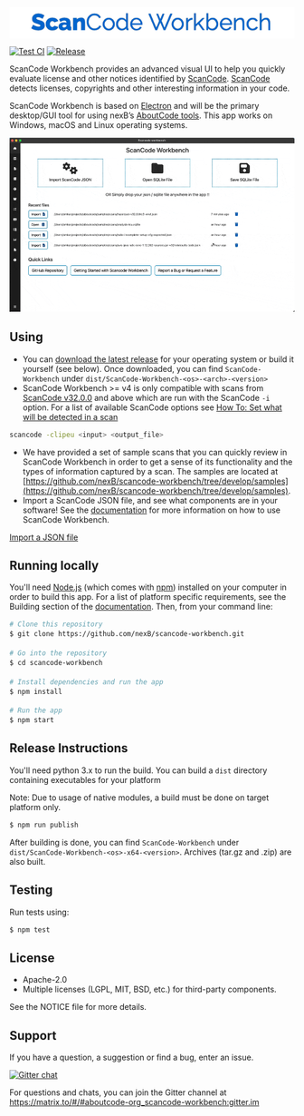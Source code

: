 <p align="center"><img src="src/assets/images/scancode-workbench-logo.png" align="center" alt="ScanCode Workbench">
</p>

[![Test CI](https://github.com/nexB/scancode-workbench/actions/workflows/Test.yml/badge.svg)](https://github.com/nexB/scancode-workbench/actions/workflows/Test.yml)
[![Release](https://github.com/nexB/scancode-workbench/actions/workflows/Release.yml/badge.svg)](https://github.com/nexB/scancode-workbench/actions/workflows/Release.yml)

ScanCode Workbench provides an advanced visual UI to help you quickly evaluate
license and other notices identified by
[ScanCode](https://github.com/nexB/scancode-toolkit/).
[ScanCode](https://github.com/nexB/scancode-toolkit/) detects licenses, copyrights
and other interesting information in your code.

ScanCode Workbench is based on
[Electron](https://www.electronjs.org/) and will be the primary desktop/GUI tool
for using nexB’s [AboutCode tools](https://github.com/nexB/aboutcode). This app
works on Windows, macOS and Linux operating systems.

![ScanCode Workbench](/src/assets/images/workbench_intro.gif)

## Using

- You can [download the latest release](https://github.com/nexB/scancode-workbench/releases)
  for your operating system or build it yourself (see below). Once downloaded, you
  can find `ScanCode-Workbench` under `dist/ScanCode-Workbench-<os>-<arch>-<version>`
- ScanCode Workbench >= v4 is only compatible with scans from
  [ScanCode v32.0.0](https://github.com/nexB/scancode-toolkit/releases) and
  above which are run with the ScanCode `-i` option. For a list of available ScanCode
  options see [How To: Set what will be detected in a scan](https://scancode-toolkit.readthedocs.io/en/latest/tutorials/how_to_set_what_will_be_detected_in_a_scan.html)

```bash
scancode -clipeu <input> <output_file>
```

- We have provided a set of sample scans that you can quickly review in
  ScanCode Workbench in order to get a sense of its functionality and the types of
  information captured by a scan. The samples are located at
  [https://github.com/nexB/scancode-workbench/tree/develop/samples](https://github.com/nexB/scancode-workbench/tree/develop/samples).
- Import a ScanCode JSON file, and see what components are in your software! See
  the [documentation](https://scancode-workbench.readthedocs.io) for more
  information on how to use ScanCode Workbench.

[Import a JSON file](https://scancode-workbench.readthedocs.io/en/latest/how-to-guides/load-your-data/import-json.html)

## Running locally

You'll need [Node.js](https://nodejs.org) (which comes with [npm](http://npmjs.com))
installed on your computer in order to build this app. For a list of platform
specific requirements, see the Building section of the [documentation](https://scancode-workbench.readthedocs.io/en/latest/contribute/building.html).
Then, from your command line:

```bash
# Clone this repository
$ git clone https://github.com/nexB/scancode-workbench.git

# Go into the repository
$ cd scancode-workbench

# Install dependencies and run the app
$ npm install

# Run the app
$ npm start
```

## Release Instructions

You'll need python 3.x to run the build. You can build a `dist` directory containing executables for your platform

Note: Due to usage of native modules, a build must be done on target platform only.

```bash
$ npm run publish
```

After building is done, you can find `ScanCode-Workbench` under
`dist/ScanCode-Workbench-<os>-x64-<version>`. Archives (tar.gz and .zip) are
also built.

## Testing

Run tests using:

```bash
$ npm test
```

## License

- Apache-2.0
- Multiple licenses (LGPL, MIT, BSD, etc.) for third-party components.

See the NOTICE file for more details.

## Support

If you have a question, a suggestion or find a bug, enter an issue.

[![Gitter chat](https://badges.gitter.im/aboutcode-org/gitter.png)](https://matrix.to/#/#aboutcode-org_scancode-workbench:gitter.im)

For questions and chats, you can join the Gitter channel at https://matrix.to/#/#aboutcode-org_scancode-workbench:gitter.im
